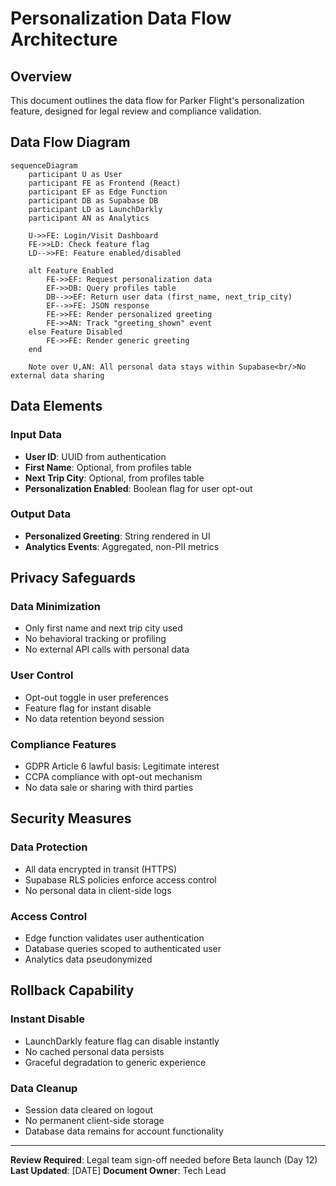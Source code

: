 # Personalization Data Flow Architecture

## Overview
This document outlines the data flow for Parker Flight's personalization feature, designed for legal review and compliance validation.

## Data Flow Diagram

```mermaid
sequenceDiagram
    participant U as User
    participant FE as Frontend (React)
    participant EF as Edge Function
    participant DB as Supabase DB
    participant LD as LaunchDarkly
    participant AN as Analytics

    U->>FE: Login/Visit Dashboard
    FE->>LD: Check feature flag
    LD-->>FE: Feature enabled/disabled
    
    alt Feature Enabled
        FE->>EF: Request personalization data
        EF->>DB: Query profiles table
        DB-->>EF: Return user data (first_name, next_trip_city)
        EF-->>FE: JSON response
        FE->>FE: Render personalized greeting
        FE->>AN: Track "greeting_shown" event
    else Feature Disabled
        FE->>FE: Render generic greeting
    end

    Note over U,AN: All personal data stays within Supabase<br/>No external data sharing
```

## Data Elements

### Input Data
- **User ID**: UUID from authentication
- **First Name**: Optional, from profiles table
- **Next Trip City**: Optional, from profiles table  
- **Personalization Enabled**: Boolean flag for user opt-out

### Output Data
- **Personalized Greeting**: String rendered in UI
- **Analytics Events**: Aggregated, non-PII metrics

## Privacy Safeguards

### Data Minimization
- Only first name and next trip city used
- No behavioral tracking or profiling
- No external API calls with personal data

### User Control
- Opt-out toggle in user preferences
- Feature flag for instant disable
- No data retention beyond session

### Compliance Features
- GDPR Article 6 lawful basis: Legitimate interest
- CCPA compliance with opt-out mechanism
- No data sale or sharing with third parties

## Security Measures

### Data Protection
- All data encrypted in transit (HTTPS)
- Supabase RLS policies enforce access control
- No personal data in client-side logs

### Access Control
- Edge function validates user authentication
- Database queries scoped to authenticated user
- Analytics data pseudonymized

## Rollback Capability

### Instant Disable
- LaunchDarkly feature flag can disable instantly
- No cached personal data persists
- Graceful degradation to generic experience

### Data Cleanup
- Session data cleared on logout
- No permanent client-side storage
- Database data remains for account functionality

---

**Review Required**: Legal team sign-off needed before Beta launch (Day 12)
**Last Updated**: [DATE]
**Document Owner**: Tech Lead
